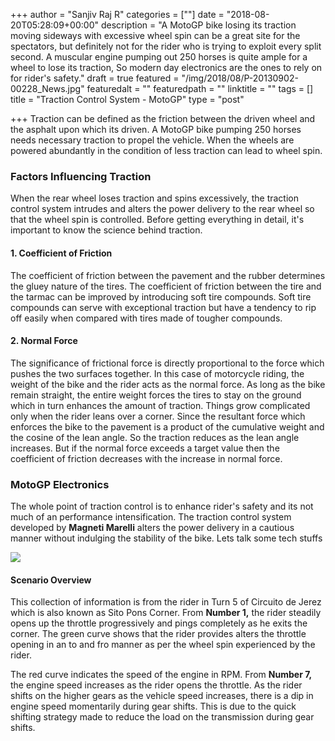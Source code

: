 +++
author = "Sanjiv Raj R"
categories = [""]
date = "2018-08-20T05:28:09+00:00"
description = "A MotoGP bike losing its traction moving sideways with excessive wheel spin can be a great site for the spectators, but definitely not for the rider who is trying to exploit every split second. A muscular engine pumping out 250 horses is quite ample for a wheel to lose its traction, So modern day electronics are the ones to rely on for rider's safety."
draft = true
featured = "/img/2018/08/P-20130902-00228_News.jpg"
featuredalt = ""
featuredpath = ""
linktitle = ""
tags = []
title = "Traction Control System - MotoGP"
type = "post"

+++
Traction can be defined as the friction between the driven wheel and the asphalt upon which its driven. A MotoGP bike pumping 250 horses needs necessary traction to propel the vehicle. When the wheels are powered abundantly in the condition of less traction can lead to wheel spin.

### Factors Influencing Traction

When the rear wheel loses traction and spins excessively, the traction control system intrudes and alters the power delivery to the rear wheel so that the wheel spin is controlled. Before getting everything in detail, it's important to know the science behind traction.

#### 1. Coefficient of Friction

The coefficient of friction between the pavement and the rubber determines the gluey nature of the tires. The coefficient of friction between the tire and the tarmac can be improved by introducing soft tire compounds. Soft tire compounds can serve with exceptional traction but have a tendency to rip off easily when compared with tires made of tougher compounds.

#### 2. Normal Force

The significance of frictional force is directly proportional to the force which pushes the two surfaces together. In this case of motorcycle riding, the weight of the bike and the rider acts as the normal force. As long as the bike remain straight, the entire weight forces the tires to stay on the ground which in turn enhances the amount of traction. Things grow complicated only when the rider leans over a corner. Since the resultant force which enforces the bike to the pavement is a product of the cumulative weight and the cosine of the lean angle. So the traction reduces as the lean angle increases. But if the normal force exceeds a target value then the coefficient of friction decreases with the increase in normal force.

### MotoGP Electronics

The whole point of traction control is to enhance rider's safety and its not much of an performance intensification. The traction control system developed by **Magneti Marelli** alters the power delivery in a cautious manner without indulging the stability of the bike. Lets talk some tech stuffs

![](/img/2018/08/motor_sport_blog_6_december_2016_traction_control_graphic.png)

#### Scenario Overview

This collection of information is from the rider in Turn 5 of Circuito de Jerez which is also known as Sito Pons Corner. From **Number 1,** the rider steadily opens up the throttle progressively and pings completely as he exits the corner. The green curve shows that the rider provides alters the throttle opening in an to and fro manner as per the wheel spin experienced by the rider.

The red curve indicates the speed of the engine in RPM. From **Number 7,** the engine speed increases as the rider opens the throttle. As the rider shifts on the higher gears as the vehicle speed increases, there is a dip in engine speed momentarily during gear shifts. This is due to the quick shifting strategy made to reduce the load on the transmission during gear shifts.  